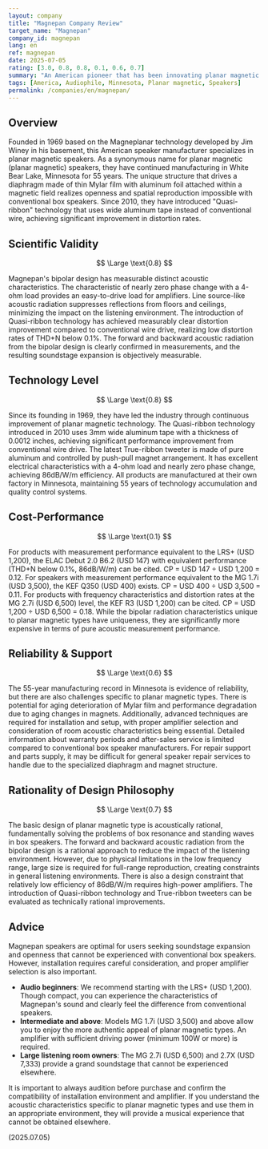 ```yaml
---
layout: company
title: "Magnepan Company Review"
target_name: "Magnepan"
company_id: magnepan
lang: en
ref: magnepan
date: 2025-07-05
rating: [3.0, 0.8, 0.8, 0.1, 0.6, 0.7]
summary: "An American pioneer that has been innovating planar magnetic speakers in Minnesota for 55 years since its founding in 1969. The Magneplanar technology developed by founder Jim Winey in his basement realizes the openness and spatial reproduction that cannot be achieved with box speakers. Recent introduction of Quasi-ribbon technology has achieved even lower distortion rates. However, when compared purely by acoustic measurement performance, they are approximately 10 times more expensive than conventional speakers with equivalent performance, making cost-performance limited."
tags: [America, Audiophile, Minnesota, Planar magnetic, Speakers]
permalink: /companies/en/magnepan/
---
```

## Overview

Founded in 1969 based on the Magneplanar technology developed by Jim Winey in his basement, this American speaker manufacturer specializes in planar magnetic speakers. As a synonymous name for planar magnetic (planar magnetic) speakers, they have continued manufacturing in White Bear Lake, Minnesota for 55 years. The unique structure that drives a diaphragm made of thin Mylar film with aluminum foil attached within a magnetic field realizes openness and spatial reproduction impossible with conventional box speakers. Since 2010, they have introduced "Quasi-ribbon" technology that uses wide aluminum tape instead of conventional wire, achieving significant improvement in distortion rates.

## Scientific Validity

$$ \Large \text{0.8} $$

Magnepan's bipolar design has measurable distinct acoustic characteristics. The characteristic of nearly zero phase change with a 4-ohm load provides an easy-to-drive load for amplifiers. Line source-like acoustic radiation suppresses reflections from floors and ceilings, minimizing the impact on the listening environment. The introduction of Quasi-ribbon technology has achieved measurably clear distortion improvement compared to conventional wire drive, realizing low distortion rates of THD+N below 0.1%. The forward and backward acoustic radiation from the bipolar design is clearly confirmed in measurements, and the resulting soundstage expansion is objectively measurable.

## Technology Level

$$ \Large \text{0.8} $$

Since its founding in 1969, they have led the industry through continuous improvement of planar magnetic technology. The Quasi-ribbon technology introduced in 2010 uses 3mm wide aluminum tape with a thickness of 0.0012 inches, achieving significant performance improvement from conventional wire drive. The latest True-ribbon tweeter is made of pure aluminum and controlled by push-pull magnet arrangement. It has excellent electrical characteristics with a 4-ohm load and nearly zero phase change, achieving 86dB/W/m efficiency. All products are manufactured at their own factory in Minnesota, maintaining 55 years of technology accumulation and quality control systems.

## Cost-Performance

$$ \Large \text{0.1} $$

For products with measurement performance equivalent to the LRS+ (USD 1,200), the ELAC Debut 2.0 B6.2 (USD 147) with equivalent performance (THD+N below 0.1%, 86dB/W/m) can be cited. CP = USD 147 ÷ USD 1,200 = 0.12. For speakers with measurement performance equivalent to the MG 1.7i (USD 3,500), the KEF Q350 (USD 400) exists. CP = USD 400 ÷ USD 3,500 = 0.11. For products with frequency characteristics and distortion rates at the MG 2.7i (USD 6,500) level, the KEF R3 (USD 1,200) can be cited. CP = USD 1,200 ÷ USD 6,500 = 0.18. While the bipolar radiation characteristics unique to planar magnetic types have uniqueness, they are significantly more expensive in terms of pure acoustic measurement performance.

## Reliability & Support

$$ \Large \text{0.6} $$

The 55-year manufacturing record in Minnesota is evidence of reliability, but there are also challenges specific to planar magnetic types. There is potential for aging deterioration of Mylar film and performance degradation due to aging changes in magnets. Additionally, advanced techniques are required for installation and setup, with proper amplifier selection and consideration of room acoustic characteristics being essential. Detailed information about warranty periods and after-sales service is limited compared to conventional box speaker manufacturers. For repair support and parts supply, it may be difficult for general speaker repair services to handle due to the specialized diaphragm and magnet structure.

## Rationality of Design Philosophy

$$ \Large \text{0.7} $$

The basic design of planar magnetic type is acoustically rational, fundamentally solving the problems of box resonance and standing waves in box speakers. The forward and backward acoustic radiation from the bipolar design is a rational approach to reduce the impact of the listening environment. However, due to physical limitations in the low frequency range, large size is required for full-range reproduction, creating constraints in general listening environments. There is also a design constraint that relatively low efficiency of 86dB/W/m requires high-power amplifiers. The introduction of Quasi-ribbon technology and True-ribbon tweeters can be evaluated as technically rational improvements.

## Advice

Magnepan speakers are optimal for users seeking soundstage expansion and openness that cannot be experienced with conventional box speakers. However, installation requires careful consideration, and proper amplifier selection is also important.

- **Audio beginners**: We recommend starting with the LRS+ (USD 1,200). Though compact, you can experience the characteristics of Magnepan's sound and clearly feel the difference from conventional speakers.
- **Intermediate and above**: Models MG 1.7i (USD 3,500) and above allow you to enjoy the more authentic appeal of planar magnetic types. An amplifier with sufficient driving power (minimum 100W or more) is required.
- **Large listening room owners**: The MG 2.7i (USD 6,500) and 2.7X (USD 7,333) provide a grand soundstage that cannot be experienced elsewhere.

It is important to always audition before purchase and confirm the compatibility of installation environment and amplifier. If you understand the acoustic characteristics specific to planar magnetic types and use them in an appropriate environment, they will provide a musical experience that cannot be obtained elsewhere.

(2025.07.05)